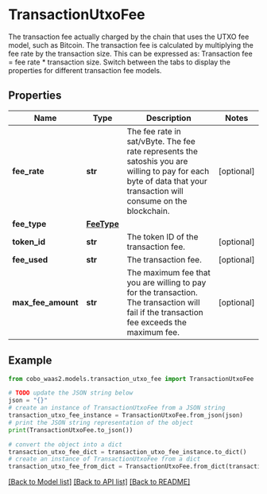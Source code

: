 # TransactionUtxoFee

The transaction fee actually charged by the chain that uses the UTXO fee model, such as Bitcoin.  The transaction fee is calculated by multiplying the fee rate by the transaction size. This can be expressed as: Transaction fee = fee rate * transaction size.  Switch between the tabs to display the properties for different transaction fee models. 

## Properties

Name | Type | Description | Notes
------------ | ------------- | ------------- | -------------
**fee_rate** | **str** | The fee rate in sat/vByte. The fee rate represents the satoshis you are willing to pay for each byte of data that your transaction will consume on the blockchain. | [optional] 
**fee_type** | [**FeeType**](FeeType.md) |  | 
**token_id** | **str** | The token ID of the transaction fee. | [optional] 
**fee_used** | **str** | The transaction fee. | [optional] 
**max_fee_amount** | **str** | The maximum fee that you are willing to pay for the transaction. The transaction will fail if the transaction fee exceeds the maximum fee. | [optional] 

## Example

```python
from cobo_waas2.models.transaction_utxo_fee import TransactionUtxoFee

# TODO update the JSON string below
json = "{}"
# create an instance of TransactionUtxoFee from a JSON string
transaction_utxo_fee_instance = TransactionUtxoFee.from_json(json)
# print the JSON string representation of the object
print(TransactionUtxoFee.to_json())

# convert the object into a dict
transaction_utxo_fee_dict = transaction_utxo_fee_instance.to_dict()
# create an instance of TransactionUtxoFee from a dict
transaction_utxo_fee_from_dict = TransactionUtxoFee.from_dict(transaction_utxo_fee_dict)
```
[[Back to Model list]](../README.md#documentation-for-models) [[Back to API list]](../README.md#documentation-for-api-endpoints) [[Back to README]](../README.md)


